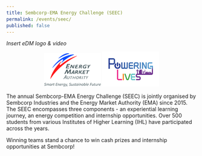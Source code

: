 ```yaml
---
title: Sembcorp-EMA Energy Challenge (SEEC)
permalink: /events/seec/
published: false
---
```

_Insert eDM logo & video_
   
<div style="width: fit-content; margin-left: auto; margin-right: auto;">
        <img alt="Energy Market Authority" style="width: 150px; height: 88px; max-width: 150px; display: inline-block;" src="images/common/ema-logo.jpg" />
        <img alt="Powering Lives" style="width: 150px; height: 92px; max-width: 150px; display: inline-block;" src="images/common/ema-pl-logo.png" />
    </div>

The annual Sembcorp-EMA Energy Challenge (SEEC) is jointly organised by Sembcorp Industries and the Energy Market Authority (EMA) since 2015. The SEEC encompasses three components - an experiential learning journey, an energy competition and internship opportunities.  Over 500 students from various Institutes of Higher Learning (IHL) have participated across the years.

Winning teams stand a chance to win cash prizes and internship opportunities at Sembcorp!


